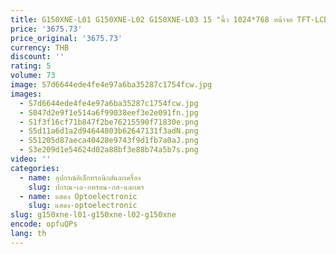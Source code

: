 ```yaml
---
title: G150XNE-L01 G150XNE-L02 G150XNE-L03 15 "นิ้ว 1024*768 หน้าจอ TFT-LCD Zhiyan SUPPLY
price: '3675.73'
price_original: '3675.73'
currency: THB
discount: ''
rating: 5
volume: 73
image: S7d6644ede4fe4e97a6ba35287c1754fcw.jpg
images:
  - S7d6644ede4fe4e97a6ba35287c1754fcw.jpg
  - S047d2e9f1e514a6f99038eef3e2e091fn.jpg
  - S1f3f16cf71b847f2be76215590f71830e.png
  - S5d11a6d1a2d94644803b62647131f3adN.png
  - S51205d87aeca40428e9743f9d1fb7a0aJ.png
  - S3e209d1e54624d02a88bf3e88b74a5b7s.png
video: ''
categories:
  - name: อุปกรณ์อิเล็กทรอนิกส์และเครื่อง
    slug: ปกรณ-เล-กทรอน-กส-และเคร
  - name: แสดง Optoelectronic
    slug: แสดง-optoelectronic
slug: g150xne-l01-g150xne-l02-g150xne
encode: opfuQPs
lang: th
---
```

  